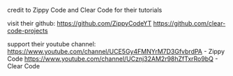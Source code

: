 credit to Zippy Code and Clear Code for their tutorials

visit their github:
https://github.com/ZippyCodeYT
https://github.com/clear-code-projects

support their youtube channel:
https://www.youtube.com/channel/UCE5Gy4FMNYrM7D3GfvbrdPA - Zippy Code
https://www.youtube.com/channel/UCznj32AM2r98hZfTxrRo9bQ - Clear Code
